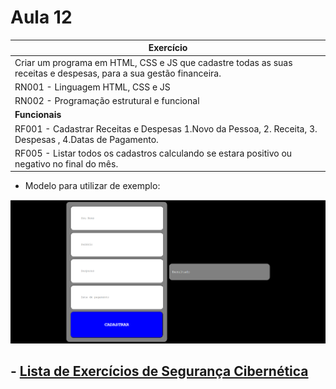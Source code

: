 # Aula 12

|Exercício|
|-|
|Criar um programa em HTML, CSS e JS que cadastre todas as suas receitas e despesas, para a sua gestão financeira.||-| 
|RN001 - Linguagem HTML, CSS e JS|_Essencial_|
|RN002 - Programação estrutural e funcional|_Essencial_|
|**Funcionais**
|RF001 - Cadastrar Receitas e Despesas 1.Novo da Pessoa, 2. Receita, 3. Despesas , 4.Datas de Pagamento.|
|RF005 - Listar todos os cadastros calculando se estara positivo ou negativo no final do mês.|_Importante_|

- Modelo para utilizar de exemplo: 

<img src="ex03.png">

##  - [Lista de Exercícios de Segurança Cibernética](https://forms.gle/th6etMAkeCNWG8dh8)

        